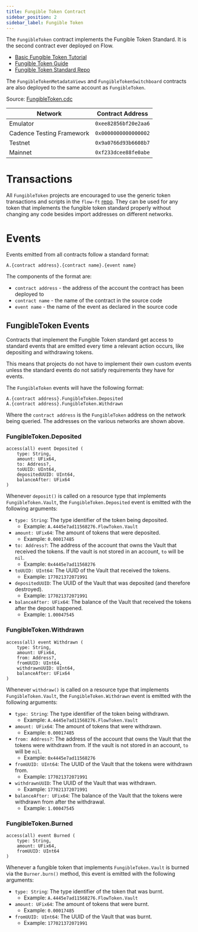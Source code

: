 ```yaml
---
title: Fungible Token Contract
sidebar_position: 2
sidebar_label: Fungible Token
---
```


The `FungibleToken` contract implements the Fungible Token Standard. It is the second contract ever deployed on Flow.

- [Basic Fungible Token Tutorial](https://cadence-lang.org/docs/1.0/tutorial/fungible-tokens)
- [Fungible Token Guide](../guides/fungible-token.md)
- [Fungible Token Standard Repo](https://github.com/onflow/flow-ft)

The `FungibleTokenMetadataViews` and `FungibleTokenSwitchboard` contracts
are also deployed to the same account as `FungibleToken`.

Source: [FungibleToken.cdc](https://github.com/onflow/flow-ft/blob/master/contracts/FungibleToken.cdc)

| Network                   | Contract Address     |
| ------------------------- | -------------------- |
| Emulator                  | `0xee82856bf20e2aa6` |
| Cadence Testing Framework | `0x0000000000000002` |
| Testnet                   | `0x9a0766d93b6608b7` |
| Mainnet                   | `0xf233dcee88fe0abe` |

# Transactions

All `FungibleToken` projects are encouraged to use
the generic token transactions and scripts in the `flow-ft` [repo](https://github.com/onflow/flow-ft/tree/master/transactions).
They can be used for any token that implements the fungible token standard properly
without changing any code besides import addresses on different networks.

# Events

Events emitted from all contracts follow a standard format:

```
A.{contract address}.{contract name}.{event name}
```

The components of the format are:

- `contract address` - the address of the account the contract has been deployed to
- `contract name` - the name of the contract in the source code
- `event name` - the name of the event as declared in the source code

## FungibleToken Events

Contracts that implement the Fungible Token standard get access
to standard events that are emitted every time a relevant action occurs,
like depositing and withdrawing tokens.

This means that projects do not have to implement their own custom events
unless the standard events do not satisfy requirements they have for events.

The `FungibleToken` events will have the following format:

```
A.{contract address}.FungibleToken.Deposited
A.{contract address}.FungibleToken.Withdrawn
```

Where the `contract address` is the `FungibleToken` address on the network being queried.
The addresses on the various networks are shown above.

### FungibleToken.Deposited

```cadence
access(all) event Deposited (
    type: String,
    amount: UFix64,
    to: Address?,
    toUUID: UInt64,
    depositedUUID: UInt64,
    balanceAfter: UFix64
)
```

Whenever `deposit()` is called on a resource type that implements
`FungibleToken.Vault`, the `FungibleToken.Deposited` event is emitted
with the following arguments:

- `type: String`: The type identifier of the token being deposited.
  - Example: `A.4445e7ad11568276.FlowToken.Vault`
- `amount: UFix64`: The amount of tokens that were deposited.
  - Example: `0.00017485`
- `to: Address?`: The address of the account that owns the Vault that received
  the tokens. If the vault is not stored in an account, `to` will be `nil`.
  - Example: `0x4445e7ad11568276`
- `toUUID: UInt64`: The UUID of the Vault that received the tokens.
  - Example: `177021372071991`
- `depositedUUID`: The UUID of the Vault that was deposited (and therefore destroyed).
  - Example: `177021372071991`
- `balanceAfter: UFix64`: The balance of the Vault that received the tokens after the deposit happened.
  - Example: `1.00047545`

### FungibleToken.Withdrawn

```cadence
access(all) event Withdrawn (
    type: String,
    amount: UFix64,
    from: Address?,
    fromUUID: UInt64,
    withdrawnUUID: UInt64,
    balanceAfter: UFix64
)
```

Whenever `withdraw()` is called on a resource type that implements
`FungibleToken.Vault`, the `FungibleToken.Withdrawn` event is emitted
with the following arguments:

- `type: String`: The type identifier of the token being withdrawn.
  - Example: `A.4445e7ad11568276.FlowToken.Vault`
- `amount: UFix64`: The amount of tokens that were withdrawn.
  - Example: `0.00017485`
- `from: Address?`: The address of the account that owns the Vault that the tokens
  were withdrawn from. If the vault is not stored in an account, `to` will be `nil`.
  - Example: `0x4445e7ad11568276`
- `fromUUID: UInt64`: The UUID of the Vault that the tokens were withdrawn from.
  - Example: `177021372071991`
- `withdrawnUUID`: The UUID of the Vault that was withdrawn.
  - Example: `177021372071991`
- `balanceAfter: UFix64`: The balance of the Vault that the tokens
  were withdrawn from after the withdrawal.
  - Example: `1.00047545`

### FungibleToken.Burned

```cadence
access(all) event Burned (
    type: String,
    amount: UFix64,
    fromUUID: UInt64
)
```

Whenever a fungible token that implements `FungibleToken.Vault` is burned
via the `Burner.burn()` method, this event is emitted with the following arguments:

- `type: String`: The type identifier of the token that was burnt.
  - Example: `A.4445e7ad11568276.FlowToken.Vault`
- `amount: UFix64`: The amount of tokens that were burnt.
  - Example: `0.00017485`
- `fromUUID: UInt64`: The UUID of the Vault that was burnt.
  - Example: `177021372071991`

